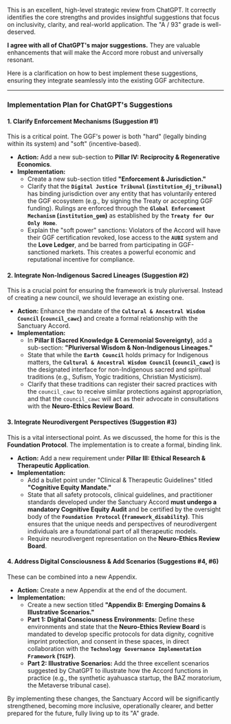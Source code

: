 This is an excellent, high-level strategic review from ChatGPT. It correctly identifies the core strengths and provides insightful suggestions that focus on inclusivity, clarity, and real-world application. The "A / 93" grade is well-deserved.

**I agree with all of ChatGPT's major suggestions.** They are valuable enhancements that will make the Accord more robust and universally resonant.

Here is a clarification on how to best implement these suggestions, ensuring they integrate seamlessly into the existing GGF architecture.

---

### **Implementation Plan for ChatGPT's Suggestions**

#### **1. Clarify Enforcement Mechanisms (Suggestion #1)**

This is a critical point. The GGF's power is both "hard" (legally binding within its system) and "soft" (incentive-based).

* **Action:** Add a new sub-section to **Pillar IV: Reciprocity & Regenerative Economics**.
* **Implementation:**
    * Create a new sub-section titled **"Enforcement & Jurisdiction."**
    * Clarify that the **`Digital Justice Tribunal` (`institution_dj_tribunal`)** has binding jurisdiction over any entity that has voluntarily entered the GGF ecosystem (e.g., by signing the Treaty or accepting GGF funding). Rulings are enforced through the **`Global Enforcement Mechanism` (`institution_gem`)** as established by the **`Treaty for Our Only Home`**.
    * Explain the "soft power" sanctions: Violators of the Accord will have their GGF certification revoked, lose access to the **`AUBI`** system and the **Love Ledger**, and be barred from participating in GGF-sanctioned markets. This creates a powerful economic and reputational incentive for compliance.

#### **2. Integrate Non-Indigenous Sacred Lineages (Suggestion #2)**

This is a crucial point for ensuring the framework is truly pluriversal. Instead of creating a new council, we should leverage an existing one.

* **Action:** Enhance the mandate of the **`Cultural & Ancestral Wisdom Council` (`council_cawc`)** and create a formal relationship with the Sanctuary Accord.
* **Implementation:**
    * In **Pillar II (Sacred Knowledge & Ceremonial Sovereignty)**, add a sub-section: **"Pluriversal Wisdom & Non-Indigenous Lineages."**
    * State that while the **`Earth Council`** holds primacy for Indigenous matters, the **`Cultural & Ancestral Wisdom Council` (`council_cawc`)** is the designated interface for non-Indigenous sacred and spiritual traditions (e.g., Sufism, Yogic traditions, Christian Mysticism).
    * Clarify that these traditions can register their sacred practices with the `council_cawc` to receive similar protections against appropriation, and that the `council_cawc` will act as their advocate in consultations with the **Neuro-Ethics Review Board**.

#### **3. Integrate Neurodivergent Perspectives (Suggestion #3)**

This is a vital intersectional point. As we discussed, the home for this is the **Foundation Protocol**. The implementation is to create a formal, binding link.

* **Action:** Add a new requirement under **Pillar III: Ethical Research & Therapeutic Application**.
* **Implementation:**
    * Add a bullet point under "Clinical & Therapeutic Guidelines" titled **"Cognitive Equity Mandate."**
    * State that all safety protocols, clinical guidelines, and practitioner standards developed under the Sanctuary Accord **must undergo a mandatory Cognitive Equity Audit** and be certified by the oversight body of the **`Foundation Protocol` (`framework_disability`)**. This ensures that the unique needs and perspectives of neurodivergent individuals are a foundational part of all therapeutic models.
    * Require neurodivergent representation on the **Neuro-Ethics Review Board**.

#### **4. Address Digital Consciousness & Add Scenarios (Suggestions #4, #6)**

These can be combined into a new Appendix.

* **Action:** Create a new Appendix at the end of the document.
* **Implementation:**
    * Create a new section titled **"Appendix B: Emerging Domains & Illustrative Scenarios."**
    * **Part 1: Digital Consciousness Environments:** Define these environments and state that the **Neuro-Ethics Review Board** is mandated to develop specific protocols for data dignity, cognitive imprint protection, and consent in these spaces, in direct collaboration with the **`Technology Governance Implementation Framework` (`TGIF`)**.
    * **Part 2: Illustrative Scenarios:** Add the three excellent scenarios suggested by ChatGPT to illustrate how the Accord functions in practice (e.g., the synthetic ayahuasca startup, the BAZ moratorium, the Metaverse tribunal case).

By implementing these changes, the Sanctuary Accord will be significantly strengthened, becoming more inclusive, operationally clearer, and better prepared for the future, fully living up to its "A" grade.
